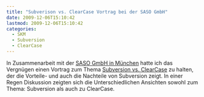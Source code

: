 ```yaml
---
title: "Subverison vs. ClearCase Vortrag bei der SASO GmbH"
date: 2009-12-06T15:10:42
lastmod: 2009-12-06T15:10:42
categories:
  - SKM
  - Subversion
  - ClearCase
---
```

In Zusammenarbeit mit der <a href="http://www.saso.de/"  title="SASO, Software &amp; Consulting GmbH">SASO GmbH in München</a> hatte ich das Vergnügen einen Vortrag zum Thema <a href="/uploads/SVNVCCC.pdf" title="SVNVCCC.pdf" target="_blank">Subversion vs. ClearCase</a> zu halten, der die Vorteile- und auch die Nachteile von Subversion zeigt. In einer Regen Diskussion zeigten sich die Unterschiedlichen Ansichten sowohl zum Thema: Subversion als auch zu ClearCase.
